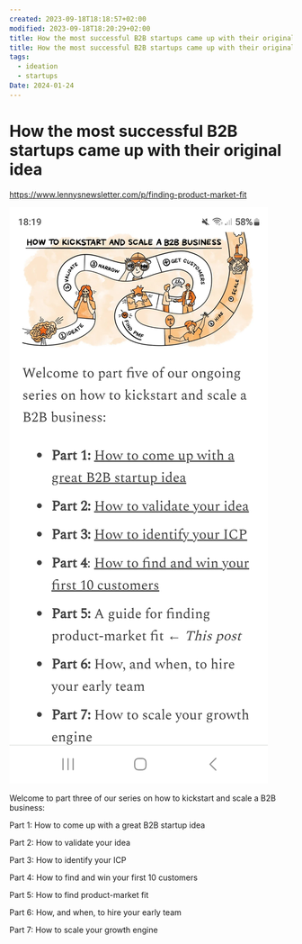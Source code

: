 ```yaml
---
created: 2023-09-18T18:18:57+02:00
modified: 2023-09-18T18:20:29+02:00
title: How the most successful B2B startups came up with their original idea
title: How the most successful B2B startups came up with their original idea
tags:
  - ideation
  - startups
Date: 2024-01-24
---
```



# How the most successful B2B startups came up with their original idea

https://www.lennysnewsletter.com/p/finding-product-market-fit

![Image](../_asset/6217a9ac910c33130910a2986d861717.jpg)

Welcome to part three of our series on how to kickstart and scale a B2B business:

Part 1: How to come up with a great B2B startup idea

Part 2: How to validate your idea

Part 3: How to identify your ICP 

Part 4: How to find and win your first 10 customers

Part 5: How to find product-market fit

Part 6: How, and when, to hire your early team

Part 7: How to scale your growth engine
